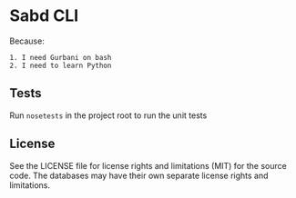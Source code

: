 # Sabd CLI

Because:

    1. I need Gurbani on bash
    2. I need to learn Python

## Tests
Run `nosetests` in the project root to run the unit tests

## License
See the LICENSE file for license rights and limitations (MIT) for the source code.
The databases may have their own separate license rights and limitations.